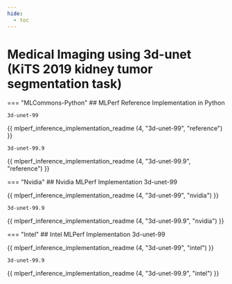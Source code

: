 ```yaml
---
hide:
  - toc
---
```


# Medical Imaging using 3d-unet (KiTS 2019 kidney tumor segmentation task)


=== "MLCommons-Python"
    ## MLPerf Reference Implementation in Python

    3d-unet-99

{{ mlperf_inference_implementation_readme (4, "3d-unet-99", "reference") }}

    3d-unet-99.9

{{ mlperf_inference_implementation_readme (4, "3d-unet-99.9", "reference") }}

=== "Nvidia"
    ## Nvidia MLPerf Implementation
    3d-unet-99

{{ mlperf_inference_implementation_readme (4, "3d-unet-99", "nvidia") }}

    3d-unet-99.9

{{ mlperf_inference_implementation_readme (4, "3d-unet-99.9", "nvidia") }}

=== "Intel"
    ## Intel MLPerf Implementation
    3d-unet-99

{{ mlperf_inference_implementation_readme (4, "3d-unet-99", "intel") }}

    3d-unet-99.9

{{ mlperf_inference_implementation_readme (4, "3d-unet-99.9", "intel") }}
